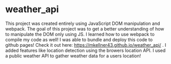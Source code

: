 # weather_api
This project was created entirely using JavaScript DOM manipulation and webpack. The goal of this project was to get a better understanding of how to manipulate the DOM only using JS.
I learned how to use webpack to compile my code as well! I was able to bundle and deploy this code to github pages! Check it out here: https://mkellner43.github.io/weather_api/ . I added features like location detection using the browers location API. I used a public weather API to gather weather data for a users location!
